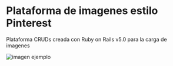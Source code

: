 Plataforma de imagenes estilo Pinterest
==========

Plataforma CRUDs creada con Ruby on Rails v5.0 para la carga de imagenes 


![imagen ejemplo](https://github.com/okadath/imitiacion_pinterest_rails/blob/master/screen.png)
